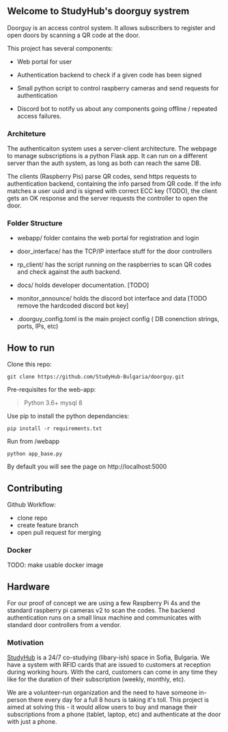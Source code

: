 ## Welcome to StudyHub's doorguy systrem

Doorguy is an access control system. It allows subscribers to register and open doors by scanning a QR code at the door.

This project has several components:

* Web portal for user

* Authentication backend to check if a given code has been signed 

* Small python script to control raspberry cameras and send requests for authentication

* Discord bot to notify us about any components going offline / repeated access failures.

### Architeture

The authenticaiton system uses a server-client architecture. 
The webpage to manage subscriptions is a python Flask app. It can run on a different server than the auth system, as long as both can reach the same DB.

The clients (Raspberry Pis) parse QR codes, send https requests to authentication backend, containing the info parsed from QR code. If the info
matches a user uuid and is signed with correct ECC key (TODO), the client gets an OK response and the server requests the controller to open the door.

### Folder Structure

- webapp/ folder contains the web portal for registration and login

- door_interface/ has the TCP/IP interface stuff for the door controllers

- rp_client/ has the script running on the raspberries to scan QR codes and check against the auth backend.

- docs/ holds developer documentation. [TODO]

- monitor_announce/ holds the discord bot interface and data [TODO remove the hardcoded discord bot key] 
 
- .doorguy_config.toml is the main project config ( DB conenction strings, ports, IPs, etc)

## How to run

Clone this repo:
```
git clone https://github.com/StudyHub-Bulgaria/doorguy.git
```

Pre-requisites for the web-app: 

> Python 3.6+
> mysql 8

Use pip to install the python dependancies:
```
pip install -r requirements.txt
```

Run from /webapp
```
python app_base.py 
```

By default you will see the page on http://localhost:5000

## Contributing


Github Workflow:
- clone repo
- create feature branch
- open pull request for merging

### Docker

TODO: make usable docker image

## Hardware
For our proof of concept we are using a few Raspberry Pi 4s and the standard raspberry pi cameras v2 to scan the codes.
The backend authentication runs on a small linux machine and communicates with standard door controllers from a vendor.


### Motivation

[StudyHub](www.studyhub.bg) is a 24/7 co-studying (libary-ish) space in Sofia, Bulgaria. 
We have a system with RFID cards that are issued to customers at reception during working hours. With the card,
customers can come in any time they like for the duration of their subscription (weekly, monthly, etc).

We are a volunteer-run organization and the need to have someone in-person there every day for a full 8 hours is taking it's toll.
This project is aimed at solving this - it would allow users to buy and manage their subscriptions from a phone (tablet, laptop, etc) 
and authenticate at the door with just a phone.
